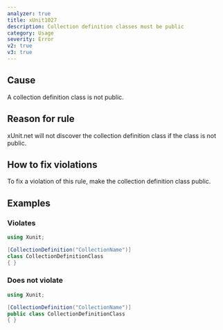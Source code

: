 ```yaml
---
analyzer: true
title: xUnit1027
description: Collection definition classes must be public
category: Usage
severity: Error
v2: true
v3: true
---
```


## Cause

A collection definition class is not public.

## Reason for rule

xUnit.net will not discover the collection definition class if the class is not public.

## How to fix violations

To fix a violation of this rule, make the collection definition class public.

## Examples

### Violates

```csharp
using Xunit;

[CollectionDefinition("CollectionName")]
class CollectionDefinitionClass
{ }
```

### Does not violate

```csharp
using Xunit;

[CollectionDefinition("CollectionName")]
public class CollectionDefinitionClass
{ }
```
